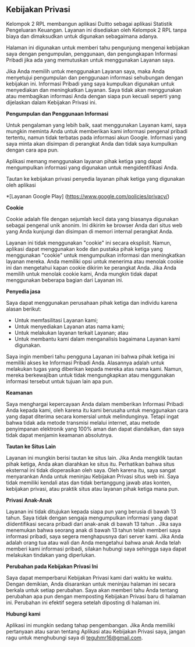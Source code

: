 ## Kebijakan Privasi

Kelompok 2 RPL membangun aplikasi Duitto sebagai aplikasi Statistik Pengeluaran Keuangan. Layanan ini disediakan oleh Kelompok 2 RPL tanpa biaya dan dimaksudkan untuk digunakan sebagaimana adanya.

Halaman ini digunakan untuk memberi tahu pengunjung mengenai kebijakan saya dengan pengumpulan, penggunaan, dan pengungkapan Informasi Pribadi jika ada yang memutuskan untuk menggunakan Layanan saya.

Jika Anda memilih untuk menggunakan Layanan saya, maka Anda menyetujui pengumpulan dan penggunaan informasi sehubungan dengan kebijakan ini. Informasi Pribadi yang saya kumpulkan digunakan untuk menyediakan dan meningkatkan Layanan. Saya tidak akan menggunakan atau membagikan informasi Anda dengan siapa pun kecuali seperti yang dijelaskan dalam Kebijakan Privasi ini.

**Pengumpulan dan Penggunaan Informasi**

Untuk pengalaman yang lebih baik, saat menggunakan Layanan kami, saya mungkin meminta Anda untuk memberikan kami informasi pengenal pribadi tertentu, namun tidak terbatas pada informasi akun Google. Informasi yang saya minta akan disimpan di perangkat Anda dan tidak saya kumpulkan dengan cara apa pun.

Aplikasi memang menggunakan layanan pihak ketiga yang dapat mengumpulkan informasi yang digunakan untuk mengidentifikasi Anda.

Tautan ke kebijakan privasi penyedia layanan pihak ketiga yang digunakan oleh aplikasi

*[Layanan Google Play] (https://www.google.com/policies/privacy/)

**Cookie**

Cookie adalah file dengan sejumlah kecil data yang biasanya digunakan sebagai pengenal unik anonim. Ini dikirim ke browser Anda dari situs web yang Anda kunjungi dan disimpan di memori internal perangkat Anda.

Layanan ini tidak menggunakan "cookie" ini secara eksplisit. Namun, aplikasi dapat menggunakan kode dan pustaka pihak ketiga yang menggunakan "cookie" untuk mengumpulkan informasi dan meningkatkan layanan mereka. Anda memiliki opsi untuk menerima atau menolak cookie ini dan mengetahui kapan cookie dikirim ke perangkat Anda. Jika Anda memilih untuk menolak cookie kami, Anda mungkin tidak dapat menggunakan beberapa bagian dari Layanan ini.

**Penyedia jasa**

Saya dapat menggunakan perusahaan pihak ketiga dan individu karena alasan berikut:

* Untuk memfasilitasi Layanan kami;
* Untuk menyediakan Layanan atas nama kami;
* Untuk melakukan layanan terkait Layanan; atau
* Untuk membantu kami dalam menganalisis bagaimana Layanan kami digunakan.

Saya ingin memberi tahu pengguna Layanan ini bahwa pihak ketiga ini memiliki akses ke Informasi Pribadi Anda. Alasannya adalah untuk melakukan tugas yang diberikan kepada mereka atas nama kami. Namun, mereka berkewajiban untuk tidak mengungkapkan atau menggunakan informasi tersebut untuk tujuan lain apa pun.

**Keamanan**

Saya menghargai kepercayaan Anda dalam memberikan Informasi Pribadi Anda kepada kami, oleh karena itu kami berusaha untuk menggunakan cara yang dapat diterima secara komersial untuk melindunginya. Tetapi ingat bahwa tidak ada metode transmisi melalui internet, atau metode penyimpanan elektronik yang 100% aman dan dapat diandalkan, dan saya tidak dapat menjamin keamanan absolutnya.

**Tautan ke Situs Lain**

Layanan ini mungkin berisi tautan ke situs lain. Jika Anda mengklik tautan pihak ketiga, Anda akan diarahkan ke situs itu. Perhatikan bahwa situs eksternal ini tidak dioperasikan oleh saya. Oleh karena itu, saya sangat menyarankan Anda untuk meninjau Kebijakan Privasi situs web ini. Saya tidak memiliki kendali atas dan tidak bertanggung jawab atas konten, kebijakan privasi, atau praktik situs atau layanan pihak ketiga mana pun.

**Privasi Anak-Anak**

Layanan ini tidak ditujukan kepada siapa pun yang berusia di bawah 13 tahun. Saya tidak dengan sengaja mengumpulkan informasi yang dapat diidentifikasi secara pribadi dari anak-anak di bawah 13 tahun . Jika saya menemukan bahwa seorang anak di bawah 13 tahun telah memberi saya informasi pribadi, saya segera menghapusnya dari server kami. Jika Anda adalah orang tua atau wali dan Anda mengetahui bahwa anak Anda telah memberi kami informasi pribadi, silakan hubungi saya sehingga saya dapat melakukan tindakan yang diperlukan.

**Perubahan pada Kebijakan Privasi Ini**

Saya dapat memperbarui Kebijakan Privasi kami dari waktu ke waktu. Dengan demikian, Anda disarankan untuk meninjau halaman ini secara berkala untuk setiap perubahan. Saya akan memberi tahu Anda tentang perubahan apa pun dengan memposting Kebijakan Privasi baru di halaman ini. Perubahan ini efektif segera setelah diposting di halaman ini.

**Hubungi kami**

Aplikasi ini mungkin sedang tahap pengembangan. Jika Anda memiliki pertanyaan atau saran tentang Aplikasi atau Kebijakan Privasi saya, jangan ragu untuk menghubungi saya di teguhmr16@gmail.com.
